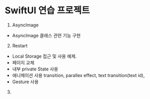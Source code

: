 # SwiftUI 연습 프로젝트

1. AsyncImage 
  - AsyncImage 클래스 관련 기능 구현

2. Restart
  - Local Storage 접근 및 사용 예제.
  - 페이지 교체
  - 내부 private State 사용
  - 애니메이션 사용
    transition,
    parallex effect,
    text transition(text id),
  - Gesture 사용
  
3. 

